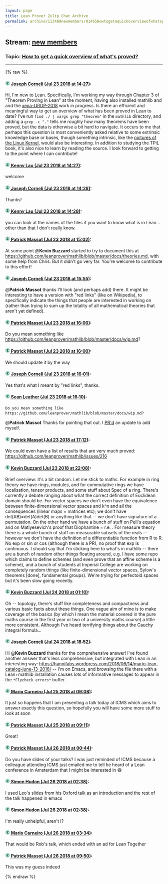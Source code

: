 ```yaml
---
layout: page
title: Lean Prover Zulip Chat Archive 
permalink: archive/113489newmembers/01465Howtogetaquickoverviewofwhatsproved.html
---
```


## Stream: [new members](index.html)
### Topic: [How to get a quick overview of what's proved?](01465Howtogetaquickoverviewofwhatsproved.html)

---


{% raw %}
#### [![Click to go to Zulip](../../assets/img/zulip2.png) Joseph Corneli (Jul 23 2018 at 14:27)](https://leanprover.zulipchat.com/#narrow/stream/113489-new%20members/topic/How%20to%20get%20a%20quick%20overview%20of%20what%27s%20proved%3F/near/130145533):
Hi, I'm new to Lean.  Specifically, I'm working my way through Chapter 3 of  "Theorem Proving in Lean" at the moment, having also installed mathlib and and the [xena-UROP-2018](https://github.com/ImperialCollegeLondon/xena-UROP-2018) work in progress.  Is there an efficient and meaningful way to get an overview of what has been proved in Lean to date?   I've run `find ./ | xargs grep "theorem"` in the `mathlib` directory, and adding a `grep -c "."` tells me roughly how many theorems have been proved, but the data is otherwise a bit hard to navigate.  It occurs to me that perhaps this question is most conveniently asked relative to some extrinsic knowledge base or bases, though something intrinsic, like the [pictures of the Linux Kernel](http://fcgp.sourceforge.net/), would also be interesting.   In addition to studying the TPiL book,  it's also nice to learn by reading the source.  I look forward to getting to the point where I can contribute!

#### [![Click to go to Zulip](../../assets/img/zulip2.png) Kenny Lau (Jul 23 2018 at 14:27)](https://leanprover.zulipchat.com/#narrow/stream/113489-new%20members/topic/How%20to%20get%20a%20quick%20overview%20of%20what%27s%20proved%3F/near/130145546):
welcome

#### [![Click to go to Zulip](../../assets/img/zulip2.png) Joseph Corneli (Jul 23 2018 at 14:28)](https://leanprover.zulipchat.com/#narrow/stream/113489-new%20members/topic/How%20to%20get%20a%20quick%20overview%20of%20what%27s%20proved%3F/near/130145592):
Thanks!

#### [![Click to go to Zulip](../../assets/img/zulip2.png) Kenny Lau (Jul 23 2018 at 14:28)](https://leanprover.zulipchat.com/#narrow/stream/113489-new%20members/topic/How%20to%20get%20a%20quick%20overview%20of%20what%27s%20proved%3F/near/130145609):
you can look at the names of the files if you want to know what is in Lean... other than that I don't really know.

#### [![Click to go to Zulip](../../assets/img/zulip2.png) Patrick Massot (Jul 23 2018 at 15:02)](https://leanprover.zulipchat.com/#narrow/stream/113489-new%20members/topic/How%20to%20get%20a%20quick%20overview%20of%20what%27s%20proved%3F/near/130147185):
At some point @**Kevin Buzzard** started to try to document this at https://github.com/leanprover/mathlib/blob/master/docs/theories.md, with some help from Chris. But it didn't go very far. You're welcome to contribute to this effort!

#### [![Click to go to Zulip](../../assets/img/zulip2.png) Joseph Corneli (Jul 23 2018 at 15:55)](https://leanprover.zulipchat.com/#narrow/stream/113489-new%20members/topic/How%20to%20get%20a%20quick%20overview%20of%20what%27s%20proved%3F/near/130149675):
@**Patrick Massot** thanks I'll look (and perhaps add) there.  It might be interesting to have a version with "red links" (like on Wikipedia), to specifically indicate the things that people are interested in working on  (rather than trying to sum up the totality of all mathematical theories that aren't yet defined).

#### [![Click to go to Zulip](../../assets/img/zulip2.png) Patrick Massot (Jul 23 2018 at 16:00)](https://leanprover.zulipchat.com/#narrow/stream/113489-new%20members/topic/How%20to%20get%20a%20quick%20overview%20of%20what%27s%20proved%3F/near/130149910):
Do you mean something like https://github.com/leanprover/mathlib/blob/master/docs/wip.md?

#### [![Click to go to Zulip](../../assets/img/zulip2.png) Patrick Massot (Jul 23 2018 at 16:00)](https://leanprover.zulipchat.com/#narrow/stream/113489-new%20members/topic/How%20to%20get%20a%20quick%20overview%20of%20what%27s%20proved%3F/near/130149929):
We should update it by the way

#### [![Click to go to Zulip](../../assets/img/zulip2.png) Joseph Corneli (Jul 23 2018 at 16:01)](https://leanprover.zulipchat.com/#narrow/stream/113489-new%20members/topic/How%20to%20get%20a%20quick%20overview%20of%20what%27s%20proved%3F/near/130149951):
Yes that's what I meant by "red links", thanks.

#### [![Click to go to Zulip](../../assets/img/zulip2.png) Sean Leather (Jul 23 2018 at 16:10)](https://leanprover.zulipchat.com/#narrow/stream/113489-new%20members/topic/How%20to%20get%20a%20quick%20overview%20of%20what%27s%20proved%3F/near/130150496):
```quote
Do you mean something like https://github.com/leanprover/mathlib/blob/master/docs/wip.md?
```
@**Patrick Massot** Thanks for pointing that out. I [PR'd](https://github.com/leanprover/mathlib/pull/215) an update to add myself.

#### [![Click to go to Zulip](../../assets/img/zulip2.png) Patrick Massot (Jul 23 2018 at 17:12)](https://leanprover.zulipchat.com/#narrow/stream/113489-new%20members/topic/How%20to%20get%20a%20quick%20overview%20of%20what%27s%20proved%3F/near/130154245):
We could even have a list of results that are very much proved: https://github.com/leanprover/mathlib/issues/216

#### [![Click to go to Zulip](../../assets/img/zulip2.png) Kevin Buzzard (Jul 23 2018 at 22:08)](https://leanprover.zulipchat.com/#narrow/stream/113489-new%20members/topic/How%20to%20get%20a%20quick%20overview%20of%20what%27s%20proved%3F/near/130170995):
Brief overview: it's a bit random. Let me stick to maths. For example in ring theory we have rings, modules, and for commutative rings we have localisation, tensor products, and some stuff about Spec of a ring. There's currently a debate ranging about what the correct definition of Euclidean domain should be. For vector spaces we don't even have the equivalence between finite-dimensional vector spaces and k^n and all the consequences (linear maps = matrices etc); we don't have det(AB)=det(A)det(B) or anything like that -- we don't have signature of a permutation. On the other hand we have a bunch of stuff on Pell's equation and on Matiyesevich's proof that Diophantine = r.e. . For measure theory there is a whole bunch of stuff on measurable subsets of the reals -- however we don't have the definition of a differentiable function from R to R. No exp or sin or cos (although there is a PR), no proof that exp is continuous. I should say that I'm sticking here to what's in mathlib -- there are a bunch of random other things floating around, e.g. I have some repo which claims to define schemes (and even prove that an affine scheme is a scheme), and a bunch of students at Imperial College are working on completely random things (like finite-dimensional vector spaces, Sylow's theorems [done], fundamental groups). We're trying for perfectoid spaces but it's been slow going recently.

#### [![Click to go to Zulip](../../assets/img/zulip2.png) Kevin Buzzard (Jul 24 2018 at 01:10)](https://leanprover.zulipchat.com/#narrow/stream/113489-new%20members/topic/How%20to%20get%20a%20quick%20overview%20of%20what%27s%20proved%3F/near/130179008):
Oh -- topology, there's stuff like completeness and compactness and various basic facts about these things. One vague aim of mine is to make coverage of the basics (by which I mean the material covered in the pure maths course in the first year or two of a university maths course) a little more consistent. Although I've heard terrifying things about the Cauchy integral formula...

#### [![Click to go to Zulip](../../assets/img/zulip2.png) Joseph Corneli (Jul 24 2018 at 18:52)](https://leanprover.zulipchat.com/#narrow/stream/113489-new%20members/topic/How%20to%20get%20a%20quick%20overview%20of%20what%27s%20proved%3F/near/130222387):
Hi @**Kevin Buzzard** thanks for the comprehensive answer!  I've found another answer that's less comprehensive, but integrated with Lean in an interesting way: https://hanoifabs.wordpress.com/2018/06/14/mario-lean-catalog-june-13-2018/  -- I'm on Emacs, and browsing the file there with a Lean+mathlib installation causes lots of informative messages to appear in the `*Flycheck errors*` buffer.

#### [![Click to go to Zulip](../../assets/img/zulip2.png) Mario Carneiro (Jul 25 2018 at 09:08)](https://leanprover.zulipchat.com/#narrow/stream/113489-new%20members/topic/How%20to%20get%20a%20quick%20overview%20of%20what%27s%20proved%3F/near/130259194):
It just so happens that I am presenting a talk today at ICMS which aims to answer exactly this question, so hopefully you will have some more stuff to look at soon

#### [![Click to go to Zulip](../../assets/img/zulip2.png) Patrick Massot (Jul 25 2018 at 09:11)](https://leanprover.zulipchat.com/#narrow/stream/113489-new%20members/topic/How%20to%20get%20a%20quick%20overview%20of%20what%27s%20proved%3F/near/130259262):
Great!

#### [![Click to go to Zulip](../../assets/img/zulip2.png) Patrick Massot (Jul 26 2018 at 00:44)](https://leanprover.zulipchat.com/#narrow/stream/113489-new%20members/topic/How%20to%20get%20a%20quick%20overview%20of%20what%27s%20proved%3F/near/130306917):
Do you have slides of your talks? I was just reminded of ICMS because a colleague attending ICMS just emailed me to tell he heard of a Lean conference in Amsterdam that I might be interested in :smile:

#### [![Click to go to Zulip](../../assets/img/zulip2.png) Simon Hudon (Jul 26 2018 at 02:38)](https://leanprover.zulipchat.com/#narrow/stream/113489-new%20members/topic/How%20to%20get%20a%20quick%20overview%20of%20what%27s%20proved%3F/near/130312512):
I used Leo's slides from his Oxford talk as an introduction and the rest of the talk happened in emacs

#### [![Click to go to Zulip](../../assets/img/zulip2.png) Simon Hudon (Jul 26 2018 at 02:38)](https://leanprover.zulipchat.com/#narrow/stream/113489-new%20members/topic/How%20to%20get%20a%20quick%20overview%20of%20what%27s%20proved%3F/near/130312518):
I'm really unhelpful, aren't I?

#### [![Click to go to Zulip](../../assets/img/zulip2.png) Mario Carneiro (Jul 26 2018 at 03:34)](https://leanprover.zulipchat.com/#narrow/stream/113489-new%20members/topic/How%20to%20get%20a%20quick%20overview%20of%20what%27s%20proved%3F/near/130315090):
That would be Rob's talk, which ended with an ad for Lean Together

#### [![Click to go to Zulip](../../assets/img/zulip2.png) Patrick Massot (Jul 26 2018 at 09:50)](https://leanprover.zulipchat.com/#narrow/stream/113489-new%20members/topic/How%20to%20get%20a%20quick%20overview%20of%20what%27s%20proved%3F/near/130327831):
This was my guess indeed


{% endraw %}
